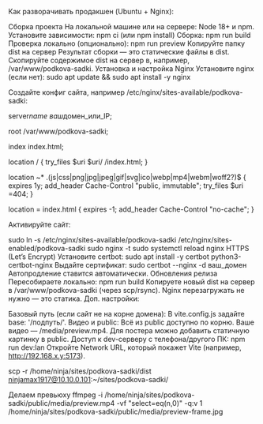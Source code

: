 Как разворачивать продакшен (Ubuntu + Nginx):

Сборка проекта
На локальной машине или на сервере:
Node 18+ и npm.
Установите зависимости:
npm ci (или npm install)
Сборка:
npm run build
Проверка локально (опционально):
npm run preview
Копируйте папку dist на сервер
Результат сборки — это статические файлы в dist.
Скопируйте содержимое dist на сервер в, например, /var/www/podkova-sadki.
Установка и настройка Nginx
Установите nginx (если нет): sudo apt update && sudo apt install -y nginx

Создайте конфиг сайта, например /etc/nginx/sites-available/podkova-sadki:

server*name ваш*домен_или_IP;

root /var/www/podkova-sadki;

index index.html;

location / { try_files $uri $uri/ /index.html; }

location ~\* .(js|css|png|jpg|jpeg|gif|svg|ico|webp|mp4|webm|woff2?)$ { expires 1y; add_header Cache-Control "public, immutable"; try_files $uri =404; }

location = index.html { expires -1; add_header Cache-Control "no-cache"; }

Активируйте сайт:

sudo ln -s /etc/nginx/sites-available/podkova-sadki /etc/nginx/sites-enabled/podkova-sadki
sudo nginx -t
sudo systemctl reload nginx
HTTPS (Let’s Encrypt)
Установите certbot: sudo apt install -y certbot python3-certbot-nginx
Выдайте сертификат: sudo certbot --nginx -d ваш_домен
Автопродление ставится автоматически.
Обновления релиза
Пересобираете локально: npm run build
Копируете новый dist на сервер в /var/www/podkova-sadki (через scp/rsync).
Nginx перезагружать не нужно — это статика.
Доп. настройки:

Базовый путь (если сайт не на корне домена):
В vite.config.js задайте base: '/подпуть/'.
Видео и public:
Всё из public доступно по корню. Ваше видео — /media/preview.mp4.
Для постера можно добавить статичную картинку в public.
Доступ к dev-серверу с телефона/другого ПК:
npm run dev:lan
Откройте Network URL, который покажет Vite (например, http://192.168.x.y:5173).

scp -r /home/ninja/sites/podkova-sadki/dist ninjamax1917@10.10.0.101:~/sites/podkova-sadki/

Делаем превьюху
ffmpeg -i /home/ninja/sites/podkova-sadki/public/media/preview.mp4 -vf "select=eq(n\,0)" -q:v 1 /home/ninja/sites/podkova-sadki/public/media/preview-frame.jpg
